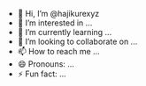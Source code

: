 - 👋 Hi, I’m @hajikurexyz
- 👀 I’m interested in ...
- 🌱 I’m currently learning ...
- 💞️ I’m looking to collaborate on ...
- 📫 How to reach me ...
- 😄 Pronouns: ...
- ⚡ Fun fact: ...

<!---
hajikurexyz/hajikurexyz is a ✨ special ✨ repository because its `README.md` (this file) appears on your GitHub profile.
You can click the Preview link to take a look at your changes.
--->
